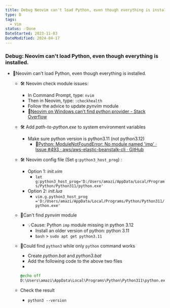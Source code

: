 ```yaml
---
title: Debug Neovim can't load Python, even though everything is installed.
type: D
tags:
  - Vim
status: ✅Done
DateStarted: 2023-11-03
DateModified: 2024-04-17
---
```


### Debug: Neovim can't load Python, even though everything is installed.

- 🐛Neovim can't load Python, even though everything is installed.

  - 🛠️ Neovim check module issues:
    - In Command Prompt, type: `nvim`
    - Then in Neovim, type: `:checkhealth`
    - Follow the advice to update _pynvim_ module
    - 📌[Neovim on Windows can't find python provider - Stack Overflow](https://stackoverflow.com/questions/65160481/neovim-on-windows-cant-find-python-provider)
  - 🛠️ Add _path-to-python.exe_ to system environment variables
    - Make sure python version is python3.11 (not python3.12)
      - 📌[Python: ModuleNotFoundError: No module named 'imp' · Issue #493 · aws/aws-elastic-beanstalk-cli · GitHub](https://github.com/aws/aws-elastic-beanstalk-cli/issues/493)
  - 🛠️ Neovim config file (Set `g:python3_host_prog`) :
    - Option 1: _init.vim_
      - `let g:python3_host_prog='D:/Users/amazi/AppData/Local/Programs/Python/Python311/python.exe'`
    - Option 2: _init.lua_
      - `vim.g.python3_host_prog ='D:/Users/amazi/AppData/Local/Programs/Python/Python311/python.exe'`
  - 🐛Can't find _pynvim_ module
    - 💡Cause: Python `imp` module missing in python 3.12
      - Install an older version of python: python 3.11
      - `bash` > `sudo apt get python3.11`
  - 🐛Could find `python3` while only `python` command works

    - Create _python.bat_ and _python3.bat_
    - Add the following code to the above two files
    -

    ```bat
    @echo off
    D:\Users\amazi\AppData\Local\Programs\Python\Python311\python.exe %*
    ```

  - Check the result
    - `python3 --version`

